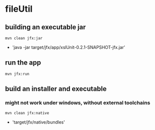 # fileUtil

## building an executable jar

`mvn clean jfx:jar`

- 'java -jar target/jfx/app/xslUnit-0.2.1-SNAPSHOT-jfx.jar'

## run the app

`mvn jfx:run`

## build an installer and executable
### might not work under windows, without external toolchains

`mvn clean jfx:native`

- 'target/jfx/native/bundles'
